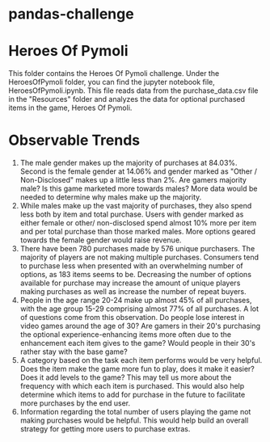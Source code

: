 # pandas-challenge

# Heroes Of Pymoli
This folder contains the Heroes Of Pymoli challenge. Under the HeroesOfPymoli folder, you can find the jupyter notebook file, HeroesOfPymoli.ipynb. This file reads data from the purchase_data.csv file in the "Resources" folder and analyzes the data for optional purchased items in the game, Heroes Of Pymoli.

# Observable Trends
1. The male gender makes up the majority of purchases at 84.03%. Second is the female gender at 14.06% and gender marked as "Other / Non-Disclosed" makes up a little less than 2%. Are gamers majority male? Is this game marketed more towards males? More data would be needed to determine why males make up the majority.
2. While males make up the vast majority of purchases, they also spend less both by item and total purchase. Users with gender marked as either female or other/ non-disclosed spend almost 10% more per item and per total purchase than those marked males. More options geared towards the female gender would raise revenue.
3. There have been 780 purchases made by 576 unique purchasers. The majority of players are not making multiple purchases. Consumers tend to purchase less when presented with an overwhelming number of options, as 183 items seems to be. Decreasing the number of options available for purchase may increase the amount of unique players making purchases as well as increase the number of repeat buyers.
4. People in the age range 20-24 make up almost 45% of all purchases, with the age group 15-29 comprising almost 77% of all purchases. A lot of questions come from this observation. Do people lose interest in video games around the age of 30? Are gamers in their 20's purchasing the optional experience-enhancing items more often due to the enhancement each item gives to the game? Would people in their 30's rather stay with the base game?
5. A category based on the task each item performs would be very helpful. Does the item make the game more fun to play, does it make it easier? Does it add levels to the game? This may tell us more about the frequency with which each item is purchased. This would also help determine which items to add for purchase in the future to facilitate more purchases by the end user.
6. Information regarding the total number of users playing the game not making purchases would be helpful. This would help build an overall strategy for getting more users to purchase extras.